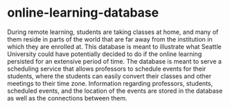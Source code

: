 # online-learning-database
During remote learning, students are taking classes at home, and many of them reside in parts of the world that are far away from the institution in which they are enrolled at. This database is meant to illustrate what Seattle University could have potentially decided to do if the online learning persisted for an extensive period of time. The database is meant to serve a scheduling service that allows professors to schedule events for their students, where the students can easily convert their classes and other meetings to their time zone. Information regarding professors, students, scheduled events, and the location of the events are stored in the database as well as the connections between them.
